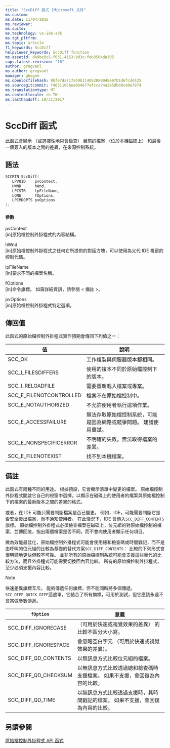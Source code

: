 ```yaml
---
title: "SccDiff 函式 |Microsoft 文件"
ms.custom: 
ms.date: 11/04/2016
ms.reviewer: 
ms.suite: 
ms.technology: vs-ide-sdk
ms.tgt_pltfrm: 
ms.topic: article
f1_keywords: SccDiff
helpviewer_keywords: SccDiff function
ms.assetid: d49bc8c5-f631-4153-9d3c-feb3564da305
caps.latest.revision: "16"
author: gregvanl
ms.author: gregvanl
manager: ghogen
ms.openlocfilehash: 0bfe7da717a59b114052080048e97b1d6fcdd425
ms.sourcegitcommit: f40311056ea0b4677efcca74a285dbb0ce0e7974
ms.translationtype: MT
ms.contentlocale: zh-TW
ms.lasthandoff: 10/31/2017
---
```

# <a name="sccdiff-function"></a>SccDiff 函式
此函式會顯示 （或選擇性地只會檢查） 目前的檔案 （位於本機磁碟上） 和最後一個簽入的版本之間的差異，在來源控制系統。  
  
## <a name="syntax"></a>語法  
  
```cpp  
SCCRTN SccDiff(  
   LPVOID    pvContext,  
   HWND      hWnd,  
   LPCSTR    lpFileName,  
   LONG      fOptions,  
   LPCMDOPTS pvOptions  
);  
```  
  
#### <a name="parameters"></a>參數  
 pvContext  
 [in]原始檔控制外掛程式的內容結構。  
  
 hWnd  
 [in]原始檔控制外掛程式之任何它所提供的對話方塊，可以使用為父代 IDE 視窗的控制代碼。  
  
 lpFileName  
 [in]要求不同的檔案名稱。  
  
 fOptions  
 [in]命令旗標。 如需詳細資訊，請參閱 < 備註 >。  
  
 pvOptions  
 [in]原始檔控制外掛程式特定選項。  
  
## <a name="return-value"></a>傳回值  
 此函式的原始檔控制外掛程式實作預期會傳回下列值之一：  
  
|值|說明|  
|-----------|-----------------|  
|SCC_OK|工作複製與伺服器版本都相同。|  
|SCC_I_FILESDIFFERS|使用的複本不同於原始檔控制下的版本。|  
|SCC_I_RELOADFILE|需要重新載入檔案或專案。|  
|SCC_E_FILENOTCONTROLLED|檔案不在原始檔控制中。|  
|SCC_E_NOTAUTHORIZED|不允許使用者執行這項作業。|  
|SCC_E_ACCESSFAILURE|無法存取原始檔控制系統，可能是因為網路或競爭問題。 建議使用重試。|  
|SCC_E_NONSPECIFICERROR|不明確的失敗。無法取得檔案的差異。|  
|SCC_E_FILENOTEXIST|找不到本機檔案。|  
  
## <a name="remarks"></a>備註  
 此函式有兩種不同的用途。 根據預設，它會顯示清單中變更的檔案。 原始檔控制外掛程式開啟它自己的視窗中選擇，以顯示在磁碟上的使用者的檔案與原始檔控制下的檔案的最新版本之間的差異的格式。  
  
 或者，在 IDE 可能只需要判斷檔案是否已變更。 例如，IDE，可能需要判斷它是否安全簽出檔案，而不通知使用者。 在此情況下，IDE 會傳入`SCC_DIFF_CONTENTS`旗標。 原始檔控制外掛程式必須檢查檔案在磁碟上，位元組的對原始檔控制的檔案，並傳回值，指出兩個檔案是否不同，而不會向使用者顯示任何項目。  
  
 做為效能最佳化，原始檔控制外掛程式可能會使用總和檢查碼或時間戳記，而不是由呼叫的位元組的比較為基礎的替代方案`SCC_DIFF_CONTENTS`： 比較的下列形式會很明顯地更快但較不可靠。 並非所有的原始檔控制系統可能會支援這些替代的比較方法，而且外掛程式可能需要切換回內容比較。 所有的原始檔控制外掛程式，至少必須支援內容比較。  
  
> [!NOTE]
>  快速差異旗標互斥。 能夠傳遞任何旗標，但不能同時將多個傳遞。 `SCC_DIFF_QUICK_DIFF`這遮罩，它結合了所有旗標，可用於測試，但它應該永遠不會當做參數傳遞。  
  
|`fOption`|意義|  
|---------------|-------------|  
|SCC_DIFF_IGNORECASE|（可用於快速或視覺效果的差異） 的比較不區分大小寫。|  
|SCC_DIFF_IGNORESPACE|會忽略空白字元 （可用於快速或視覺效果的差異）。|  
|SCC_DIFF_QD_CONTENTS|以無訊息方式比較位元組的檔案。|  
|SCC_DIFF_QD_CHECKSUM|以無訊息方式比較透過總和檢查碼時支援檔案。 如果不支援，會回復為內容的比較。|  
|SCC_DIFF_QD_TIME|以無訊息方式比較透過支援時，其時間戳記的檔案。 如果不支援，會回復為內容的比較。|  
  
## <a name="see-also"></a>另請參閱  
 [原始檔控制外掛程式 API 函式](../extensibility/source-control-plug-in-api-functions.md)